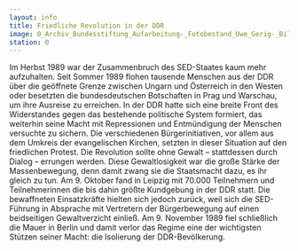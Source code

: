 ```yaml
---
layout: info
title: Friedliche Revolution in der DDR
image: 0_Archiv_Bundesstiftung_Aufarbeitung-_Fotobestand_Uwe_Gerig-_Bild_5093
station: 0
---
```

Im Herbst 1989 war der Zusammenbruch des SED-Staates kaum mehr aufzuhalten. Seit Sommer 1989 flohen tausende Menschen aus der DDR &uuml;ber die ge&ouml;ffnete Grenze zwischen Ungarn und &Ouml;sterreich in den Westen oder besetzten die bundesdeutschen Botschaften in Prag und Warschau, um ihre Ausreise zu erreichen. In der DDR hatte sich eine breite Front des Widerstandes gegen das bestehende politische System formiert, das weiterhin seine Macht mit Repressionen und Entm&uuml;ndigung der Menschen versuchte zu sichern. Die verschiedenen B&uuml;rgerinitiativen, vor allem aus dem Umkreis der evangelischen Kirchen, setzten in dieser Situation auf den friedlichen Protest. Die Revolution sollte ohne Gewalt &ndash; stattdessen durch Dialog &ndash; errungen werden. Diese Gewaltlosigkeit war die gro&szlig;e St&auml;rke der Massenbewegung, denn damit zwang sie die Staatsmacht dazu, es ihr gleich zu tun. Am 9. Oktober fand in Leipzig mit 70.000 Teilnehmern und Teilnehmerinnen die bis dahin gr&ouml;&szlig;te Kundgebung in der DDR statt. Die bewaffneten Einsatzkr&auml;fte hielten sich jedoch zur&uuml;ck, weil sich die SED-F&uuml;hrung in Absprache mit Vertretern der B&uuml;rgerbewegung auf einen beidseitigen Gewaltverzicht einlie&szlig;. Am 9. November 1989 fiel schlie&szlig;lich die Mauer in Berlin und damit verlor das Regime eine der wichtigsten St&uuml;tzen seiner Macht: die Isolierung der DDR-Bev&ouml;lkerung.